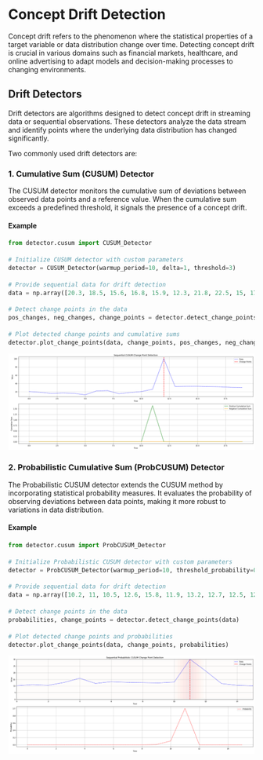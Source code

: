 # **Concept Drift Detection**

Concept drift refers to the phenomenon where the statistical properties of a target variable or data distribution change over time. Detecting concept drift is crucial in various domains such as financial markets, healthcare, and online advertising to adapt models and decision-making processes to changing environments.

## **Drift Detectors**

Drift detectors are algorithms designed to detect concept drift in streaming data or sequential observations. These detectors analyze the data stream and identify points where the underlying data distribution has changed significantly.

Two commonly used drift detectors are:

### **1. Cumulative Sum (CUSUM) Detector**

The CUSUM detector monitors the cumulative sum of deviations between observed data points and a reference value. When the cumulative sum exceeds a predefined threshold, it signals the presence of a concept drift.

#### Example

```python
from detector.cusum import CUSUM_Detector

# Initialize CUSUM detector with custom parameters
detector = CUSUM_Detector(warmup_period=10, delta=1, threshold=3)

# Provide sequential data for drift detection
data = np.array([20.3, 18.5, 15.6, 16.8, 15.9, 12.3, 21.8, 22.5, 15, 17.9, 20.2, 25.7, 100.2, 32.5, 32.9, 33.0, 32.2, 31.8, 30.5, 30.1])

# Detect change points in the data
pos_changes, neg_changes, change_points = detector.detect_change_points(data)

# Plot detected change points and cumulative sums
detector.plot_change_points(data, change_points, pos_changes, neg_changes)
```
![Image Alt Text](img/cusum.png)

### **2. Probabilistic Cumulative Sum (ProbCUSUM) Detector**

The Probabilistic CUSUM detector extends the CUSUM method by incorporating statistical probability measures. It evaluates the probability of observing deviations between data points, making it more robust to variations in data distribution.

#### Example
```python
from detector.cusum import ProbCUSUM_Detector

# Initialize Probabilistic CUSUM detector with custom parameters
detector = ProbCUSUM_Detector(warmup_period=10, threshold_probability=0.001)

# Provide sequential data for drift detection
data = np.array([10.2, 11, 10.5, 12.6, 15.8, 11.9, 13.2, 12.7, 12.5, 12.3, 12.9, 30.0, 21.2, 11.8, 10.5, 10.1])

# Detect change points in the data
probabilities, change_points = detector.detect_change_points(data)

# Plot detected change points and probabilities
detector.plot_change_points(data, change_points, probabilities)

```
![Image Alt Text](img/probcusum.png)